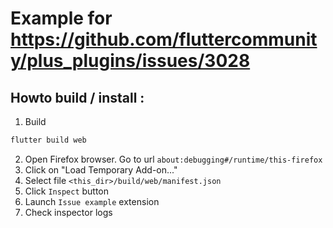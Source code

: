 # Example for https://github.com/fluttercommunity/plus_plugins/issues/3028

## Howto build / install :

1. Build

```sh
flutter build web
```

2. Open Firefox browser. Go to url `about:debugging#/runtime/this-firefox`
3. Click on "Load Temporary Add-on..."
4. Select file `<this_dir>/build/web/manifest.json`
5. Click `Inspect` button
6. Launch `Issue example` extension
7. Check inspector logs